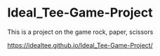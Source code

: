# Ideal_Tee-Game-Project
This is a project on the game rock, paper, scissors

https://idealtee.github.io/Ideal_Tee-Game-Project/
